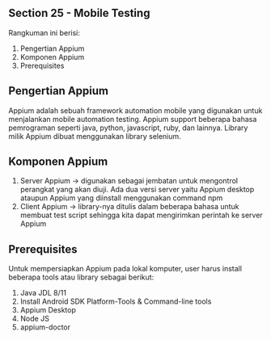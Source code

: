 ## Section 25 - Mobile Testing
Rangkuman ini berisi:
1. Pengertian Appium
2. Komponen Appium
3. Prerequisites

## Pengertian Appium
Appium adalah sebuah framework automation mobile yang digunakan untuk menjalankan mobile automation testing. Appium support beberapa bahasa pemrograman seperti java, python, javascript, ruby, dan lainnya. Library milik Appium dibuat menggunakan library selenium.

## Komponen Appium
1. Server Appium -> digunakan sebagai jembatan untuk mengontrol perangkat yang akan diuji. Ada dua versi server yaitu Appium desktop ataupun Appium yang diinstall menggunakan command npm
2. Client Appium -> library-nya ditulis dalam beberapa bahasa untuk membuat test script sehingga kita dapat mengirimkan perintah ke server Appium

## Prerequisites
Untuk mempersiapkan Appium pada lokal komputer, user harus install beberapa tools atau library sebagai berikut:
1. Java JDL 8/11
2. Install Android SDK Platform-Tools & Command-line tools
3. Appium Desktop
4. Node JS
5. appium-doctor